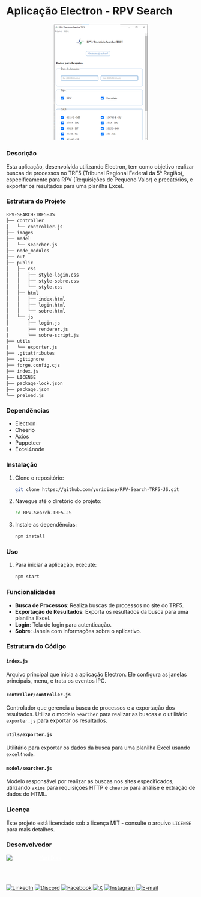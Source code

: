 # Aplicação Electron - RPV Search

<div align="center">
    <img width=250 src="./assets/image.png" />
</div>

### Descrição
Esta aplicação, desenvolvida utilizando Electron, tem como objetivo realizar buscas de processos no TRF5 (Tribunal Regional Federal da 5ª Região), especificamente para RPV (Requisições de Pequeno Valor) e precatórios, e exportar os resultados para uma planilha Excel.

### Estrutura do Projeto
```
RPV-SEARCH-TRF5-JS
├── controller
│   └── controller.js
├── images
├── model
│   └── searcher.js
├── node_modules
├── out
├── public
│   ├── css
│   │   ├── style-login.css
│   │   ├── style-sobre.css
│   │   └── style.css
│   ├── html
│   │   ├── index.html
│   │   ├── login.html
│   │   └── sobre.html
│   └── js
│       ├── login.js
│       ├── renderer.js
│       └── sobre-script.js
├── utils
│   └── exporter.js
├── .gitattributes
├── .gitignore
├── forge.config.cjs
├── index.js
├── LICENSE
├── package-lock.json
├── package.json
└── preload.js
```

### Dependências
- Electron
- Cheerio
- Axios
- Puppeteer
- Excel4node

### Instalação
1. Clone o repositório:
    ```bash
    git clone https://github.com/yuridiasp/RPV-Search-TRF5-JS.git
    ```
2. Navegue até o diretório do projeto:
    ```bash
    cd RPV-Search-TRF5-JS
    ```
3. Instale as dependências:
    ```bash
    npm install
    ```

### Uso
1. Para iniciar a aplicação, execute:
    ```bash
    npm start
    ```

### Funcionalidades
- **Busca de Processos**: Realiza buscas de processos no site do TRF5.
- **Exportação de Resultados**: Exporta os resultados da busca para uma planilha Excel.
- **Login**: Tela de login para autenticação.
- **Sobre**: Janela com informações sobre o aplicativo.

### Estrutura do Código

#### `index.js`
Arquivo principal que inicia a aplicação Electron. Ele configura as janelas principais, menu, e trata os eventos IPC.

#### `controller/controller.js`
Controlador que gerencia a busca de processos e a exportação dos resultados. Utiliza o modelo `Searcher` para realizar as buscas e o utilitário `exporter.js` para exportar os resultados.

#### `utils/exporter.js`
Utilitário para exportar os dados da busca para uma planilha Excel usando `excel4node`.

#### `model/searcher.js`
Modelo responsável por realizar as buscas nos sites especificados, utilizando `axios` para requisições HTTP e `cheerio` para análise e extração de dados do HTML.


### Licença
Este projeto está licenciado sob a licença MIT - consulte o arquivo `LICENSE` para mais detalhes.

### Desenvolvedor

<p>
    <a href="https://github.com/yuridiasp">
        <img
          align=left
          margin=10
          width=80
          src="https://avatars.githubusercontent.com/u/81938754?v=4"
        />
    </a>
      <p>
        <p>&nbsp&nbsp<a style="color: white;" href="https://github.com/yuridiasp">Yuri Dias</a><br>
        &nbsp&nbsp&nbsp
    </p>
</p>

<br>

[![LinkedIn](https://img.shields.io/badge/LinkedIn-0077B5?style=for-the-badge&logo=linkedin&logoColor=white)](https://www.linkedin.com/in/yuridiasp/) [![Discord](https://img.shields.io/badge/Discord-7289DA?style=for-the-badge&logo=discord&logoColor=white)](https://discord.com/channels/@yuridiasp/) [![Facebook](https://img.shields.io/badge/Facebook-1877F2?style=for-the-badge&logo=facebook&logoColor=white)](https://www.facebook.com/yuri.dias.7739/) [![X](https://img.shields.io/badge/X-000?style=for-the-badge&logo=x)](https://x.com/YuriDias_P) [![Instagram](https://img.shields.io/badge/-Instagram-%23E4405F?style=for-the-badge&logo=instagram&logoColor=white)](https://www.instagram.com/yuridiasp/) [![E-mail](https://img.shields.io/badge/-Email-000?style=for-the-badge&logo=microsoft-outlook&logoColor=007BFF)](mailto:yuristardias@hotmail.com)
